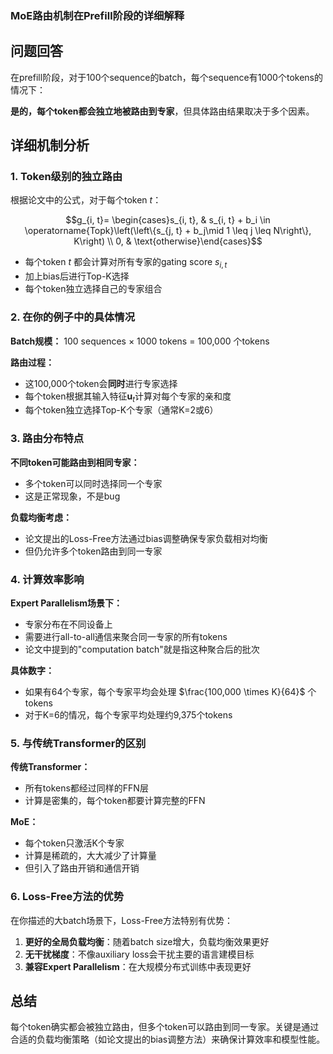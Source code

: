 ### MoE路由机制在Prefill阶段的详细解释

## 问题回答

在prefill阶段，对于100个sequence的batch，每个sequence有1000个tokens的情况下：

**是的，每个token都会独立地被路由到专家**，但具体路由结果取决于多个因素。

## 详细机制分析

### 1. Token级别的独立路由

根据论文中的公式，对于每个token $t$：

$$g_{i, t}= \begin{cases}s_{i, t}, & s_{i, t} + b_i \in \operatorname{Topk}\left(\left\{s_{j, t} + b_j\mid 1 \leq j \leq N\right\}, K\right) \\ 0, & \text{otherwise}\end{cases}$$

- 每个token $t$ 都会计算对所有专家的gating score $s_{i,t}$
- 加上bias后进行Top-K选择
- 每个token独立选择自己的专家组合

### 2. 在你的例子中的具体情况

**Batch规模：** 100 sequences × 1000 tokens = 100,000 个tokens

**路由过程：**
- 这100,000个token会**同时**进行专家选择
- 每个token根据其输入特征$\mathbf{u}_t$计算对每个专家的亲和度
- 每个token独立选择Top-K个专家（通常K=2或6）

### 3. 路由分布特点

**不同token可能路由到相同专家：**
- 多个token可以同时选择同一个专家
- 这是正常现象，不是bug

**负载均衡考虑：**
- 论文提出的Loss-Free方法通过bias调整确保专家负载相对均衡
- 但仍允许多个token路由到同一专家

### 4. 计算效率影响

**Expert Parallelism场景下：**
- 专家分布在不同设备上
- 需要进行all-to-all通信来聚合同一专家的所有tokens
- 论文中提到的"computation batch"就是指这种聚合后的批次

**具体数字：**
- 如果有64个专家，每个专家平均会处理 $\frac{100,000 \times K}{64}$ 个tokens
- 对于K=6的情况，每个专家平均处理约9,375个tokens

### 5. 与传统Transformer的区别

**传统Transformer：**
- 所有tokens都经过同样的FFN层
- 计算是密集的，每个token都要计算完整的FFN

**MoE：**
- 每个token只激活K个专家
- 计算是稀疏的，大大减少了计算量
- 但引入了路由开销和通信开销

### 6. Loss-Free方法的优势

在你描述的大batch场景下，Loss-Free方法特别有优势：

1. **更好的全局负载均衡**：随着batch size增大，负载均衡效果更好
2. **无干扰梯度**：不像auxiliary loss会干扰主要的语言建模目标
3. **兼容Expert Parallelism**：在大规模分布式训练中表现更好

## 总结

每个token确实都会被独立路由，但多个token可以路由到同一专家。关键是通过合适的负载均衡策略（如论文提出的bias调整方法）来确保计算效率和模型性能。